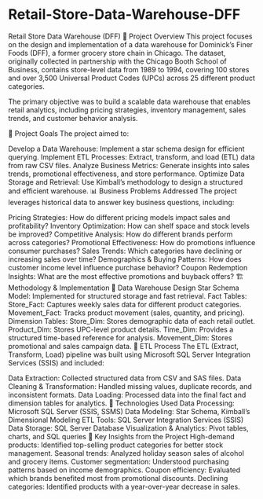 # Retail-Store-Data-Warehouse-DFF

Retail Store Data Warehouse (DFF)
📌 Project Overview
This project focuses on the design and implementation of a data warehouse for Dominick’s Finer Foods (DFF), a former grocery store chain in Chicago. The dataset, originally collected in partnership with the Chicago Booth School of Business, contains store-level data from 1989 to 1994, covering 100 stores and over 3,500 Universal Product Codes (UPCs) across 25 different product categories.

The primary objective was to build a scalable data warehouse that enables retail analytics, including pricing strategies, inventory management, sales trends, and customer behavior analysis.

🎯 Project Goals
The project aimed to:

Develop a Data Warehouse: Implement a star schema design for efficient querying.
Implement ETL Processes: Extract, transform, and load (ETL) data from raw CSV files.
Analyze Business Metrics: Generate insights into sales trends, promotional effectiveness, and store performance.
Optimize Data Storage and Retrieval: Use Kimball’s methodology to design a structured and efficient warehouse.
📊 Business Problems Addressed
The project leverages historical data to answer key business questions, including:

Pricing Strategies: How do different pricing models impact sales and profitability?
Inventory Optimization: How can shelf space and stock levels be improved?
Competitive Analysis: How do different brands perform across categories?
Promotional Effectiveness: How do promotions influence consumer purchases?
Sales Trends: Which categories have declining or increasing sales over time?
Demographics & Buying Patterns: How does customer income level influence purchase behavior?
Coupon Redemption Insights: What are the most effective promotions and buyback offers?
🏗 Methodology & Implementation
🔹 Data Warehouse Design
Star Schema Model: Implemented for structured storage and fast retrieval.
Fact Tables:
Store_Fact: Captures weekly sales data for different product categories.
Movement_Fact: Tracks product movement (sales, quantity, and pricing).
Dimension Tables:
Store_Dim: Stores demographic data of each retail outlet.
Product_Dim: Stores UPC-level product details.
Time_Dim: Provides a structured time-based reference for analysis.
Movement_Dim: Stores promotional and sales campaign data.
🔹 ETL Process
The ETL (Extract, Transform, Load) pipeline was built using Microsoft SQL Server Integration Services (SSIS) and included:

Data Extraction: Collected structured data from CSV and SAS files.
Data Cleaning & Transformation: Handled missing values, duplicate records, and inconsistent formats.
Data Loading: Processed data into the final fact and dimension tables for analytics.
🔹 Technologies Used
Data Processing: Microsoft SQL Server (SSIS, SSMS)
Data Modeling: Star Schema, Kimball’s Dimensional Modeling
ETL Tools: SQL Server Integration Services (SSIS)
Data Storage: SQL Server Database
Visualization & Analytics: Pivot tables, charts, and SQL queries
📌 Key Insights from the Project
High-demand products: Identified top-selling product categories for better stock management.
Seasonal trends: Analyzed holiday season sales of alcohol and grocery items.
Customer segmentation: Understood purchasing patterns based on income demographics.
Coupon efficiency: Evaluated which brands benefited most from promotional discounts.
Declining categories: Identified products with a year-over-year decrease in sales.
